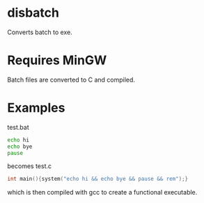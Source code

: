 # disbatch
Converts batch to exe.

# Requires MinGW

Batch files are converted to C and compiled.

# Examples
test.bat
```bat
echo hi
echo bye
pause
```
becomes
test.c
```c
int main(){system("echo hi && echo bye && pause && rem");}
```
which is then compiled with gcc to create a functional executable.

